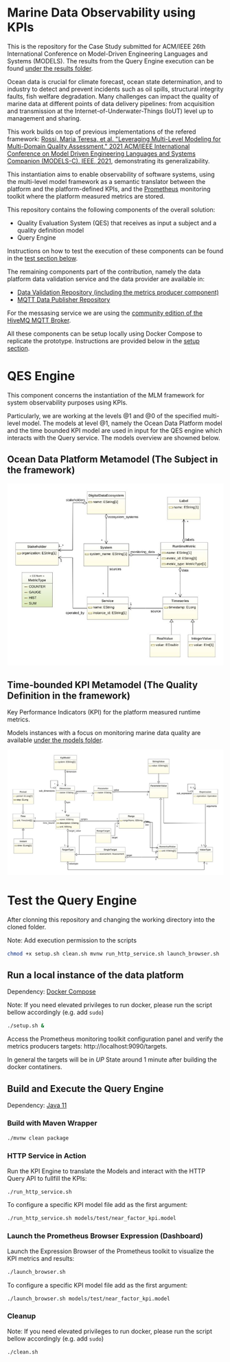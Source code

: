 # Marine Data Observability using KPIs
This is the repository for the Case Study submitted for ACM/IEEE 26th International Conference on Model-Driven Engineering Languages and Systems (MODELS).
The results from the Query Engine execution can be found [under the results folder](results/).

Ocean data is crucial for climate forecast, ocean state determination, and to industry to detect and prevent incidents such as oil spills, structural integrity faults, fish welfare degradation. Many challenges can impact the quality of marine data at different points of data delivery pipelines: from acquisition and transmission at the Internet-of-Underwater-Things (IoUT) level up to management and sharing.

This work builds on top of previous implementations of the refered framework: [Rossi, Maria Teresa, et al. "Leveraging Multi-Level Modeling for Multi-Domain Quality Assessment." 2021 ACM/IEEE International Conference on Model Driven Engineering Languages and Systems Companion (MODELS-C). IEEE, 2021](https://ieeexplore.ieee.org/abstract/document/9643700), demonstrating its generalizability.

This instantiation aims to enable observability of software systems, using the multi-level model framework as a semantic translator between the platform and the platform-defined KPIs, and the [Prometheus](https://prometheus.io/) monitoring toolkit where the platform measured metrics are stored.

This repository contains the following components of the overall solution:
* Quality Evaluation System (QES) that receives as input a subject and a quality definition model
* Query Engine

Instructions on how to test the execution of these components can be found in the [test section below](https://github.com/kmolima/kpi_engine/blob/main/README.md#test-the-query-engine).

The remaining components part of the contribution, namely the data platform data validation service and the data provider are available in:
* [Data Validation Repository (including the metrics producer component)](https://github.com/kmolima/data_instrumentation)
* [MQTT Data Publisher Repository](https://github.com/kmolima/data_instrumentation)

For the messasing service we are using the [community edition of the HiveMQ MQTT Broker](https://github.com/hivemq/hivemq-community-edition). 

All these components can be setup locally using Docker Compose to replicate the prototype. Instructions are provided below in the [setup section](https://github.com/kmolima/kpi_engine#run-a-local-instance-of-the-data-platform).


# QES Engine
This component concerns the instantiation of the MLM framework for system observability purposes using KPIs.

Particularly, we are working at the levels @1 and @0 of the specified multi-level model. The models at level @1, namely the Ocean Data Platform model and the time bounded KPI model are used in input for the QES engine which interacts with the Query service. The models overview are showned below.


## Ocean Data Platform Metamodel (The Subject in the framework)

![Ocean Data Platform Metamodel](/img/data_platform-diag.jpeg "Ecore Diagram")


## Time-bounded KPI Metamodel (The Quality Definition in the framework)
Key Performance Indicators (KPI) for the platform measured runtime metrics.

Models instances with a focus on monitoring marine data quality are available [under the models folder](models/).

![KPI Metamodel](/img/timedKpi-diag.jpeg "Ecore Diagram")

# Test the Query Engine
After clonning this repository and changing the working directory into the cloned folder.

Note: Add execution permission to the scripts 

```bash
chmod +x setup.sh clean.sh mvnw run_http_service.sh launch_browser.sh
```

## Run a local instance of the data platform
Dependency: [Docker Compose](https://docs.docker.com/compose/install/)

Note: If you need elevated privileges to run docker, please run the script bellow accordingly (e.g. add ``` sudo ```) 

```bash
./setup.sh &
```
Access the Prometheus monitoring toolkit configuration panel and verify the metrics producers targets:
http://localhost:9090/targets.

In general the targets will be in *UP* State around 1 minute after building the docker contatiners.


## Build and Execute the Query Engine
Dependency: [Java 11](https://www.oracle.com/java/technologies/downloads/#java11)

### Build with Maven Wrapper

```bash
./mvnw clean package
```

### HTTP Service in Action
Run the KPI Engine to translate the Models and interact with the HTTP Query API to fullfill the KPIs:

```bash
./run_http_service.sh
```

To configure a specific KPI model file add as the first argument:

```bash
./run_http_service.sh models/test/near_factor_kpi.model
```


### Launch the Prometheus Browser Expression (Dashboard)
Launch the Expression Browser of the Prometheus toolkit to visualize the KPI metrics and results:

```bash
./launch_browser.sh
```

To configure a specific KPI model file add as the first argument:

```bash
./launch_browser.sh models/test/near_factor_kpi.model
```

### Cleanup

Note: If you need elevated privileges to run docker, please run the script bellow accordingly (e.g. add ``` sudo ```) 

```bash
./clean.sh
```

